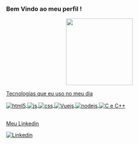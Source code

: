 ### Bem Vindo ao meu perfil !

<div align="center">
  <a href="https://github.com/maicond02">
  <img height="180em" src="https://github-readme-stats.vercel.app/api?username=maicond02&show_icons=true&theme=dark&include_all_commits=true&count_private=true"/>
</div>
  
  Tecnologias que eu uso no meu dia

<div style="display: inline_block">
  <img align="center" alt="html5" src="https://img.shields.io/badge/HTML5-E34F26?style=for-the-badge&logo=html5&logoColor=white" />
  <img align="center" alt="js" src="https://img.shields.io/badge/JavaScript-F7DF1E?style=for-the-badge&logo=javascript&logoColor=black" />
  <img align="center" alt="css" src="https://img.shields.io/badge/CSS3-1572B6?style=for-the-badge&logo=css3&logoColor=white" />
  <img align="center" alt="Vuejs" src="https://img.shields.io/badge/C-00599C?style=for-the-badge&logo=c&logoColor=white" />
  <img align="center" alt="nodejs" src="https://img.shields.io/badge/Node.js-43853D?style=for-the-badge&logo=node.js&logoColor=white" />
  <img align="center" alt="C e C++" src="https://img.shields.io/badge/C-00599C?style=for-the-badge&logo=c&logoColor=white" />
  
  
</div><br/>
  
  Meu Linkedin
  
<div>
    <img align="center" alt="Linkedin" src="https://img.shields.io/badge/C-00599C?style=for-the-badge&logo=c&logoColor=white" />
<div/>
